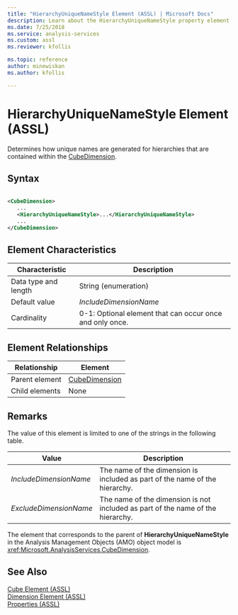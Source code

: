 ```yaml
---
title: "HierarchyUniqueNameStyle Element (ASSL) | Microsoft Docs"
description: Learn about the HierarchyUniqueNameStyle property element in the Analysis Services Scripting Language (ASSL) schema.
ms.date: 7/25/2018
ms.service: analysis-services
ms.custom: assl
ms.reviewer: kfollis

ms.topic: reference
author: minewiskan
ms.author: kfollis

---
```

# HierarchyUniqueNameStyle Element (ASSL)

  Determines how unique names are generated for hierarchies that are contained within the [CubeDimension](../data-type/cubedimension-data-type-assl.md).  
  
## Syntax  
  
```xml  
  
<CubeDimension>  
   ...  
   <HierarchyUniqueNameStyle>...</HierarchyUniqueNameStyle>  
   ...  
</CubeDimension>  
```  
  
## Element Characteristics  
  
|Characteristic|Description|  
|--------------------|-----------------|  
|Data type and length|String (enumeration)|  
|Default value|*IncludeDimensionName*|  
|Cardinality|0-1: Optional element that can occur once and only once.|  
  
## Element Relationships  
  
|Relationship|Element|  
|------------------|-------------|  
|Parent element|[CubeDimension](../data-type/cubedimension-data-type-assl.md)|  
|Child elements|None|  
  
## Remarks  
 The value of this element is limited to one of the strings in the following table.  
  
|Value|Description|  
|-----------|-----------------|  
|*IncludeDimensionName*|The name of the dimension is included as part of the name of the hierarchy.|  
|*ExcludeDimensionName*|The name of the dimension is not included as part of the name of the hierarchy.|  
  
 The element that corresponds to the parent of **HierarchyUniqueNameStyle** in the Analysis Management Objects (AMO) object model is <xref:Microsoft.AnalysisServices.CubeDimension>.  
  
## See Also  
 [Cube Element &#40;ASSL&#41;](../objects/cube-element-assl.md)   
 [Dimension Element &#40;ASSL&#41;](../objects/dimension-element-assl.md)   
 [Properties &#40;ASSL&#41;](properties-assl.md)  
  
  
